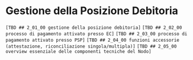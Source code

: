 Gestione della Posizione Debitoria
==================================

`[TBD ## 2_01_00 gestione della posizione debitoria]`
`[TBD ## 2_02_00 processo di pagamento attivato presso EC]`
`[TBD ## 2_03_00 processo di pagamento attivato presso PSP]`
`[TBD ## 2_04_00 funzioni accessorie (attestazione, riconciliazione singola/multipla)]`
`[TBD ## 2_05_00 overview essenziale delle componenti tecniche del Nodo]`